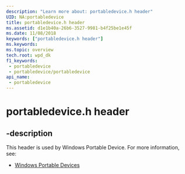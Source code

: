 ```yaml
---
description: "Learn more about: portabledevice.h header"
UID: NA:portabledevice
title: portabledevice.h header
ms.assetid: d1e1b40a-26b6-3527-9981-b4f25be1e45f
ms.date: 11/08/2018
keywords: ["portabledevice.h header"]
ms.keywords: 
ms.topic: overview
tech.root: wpd_dk
f1_keywords:
 - portabledevice
 - portabledevice/portabledevice
api_name:
 - portabledevice
---
```


# portabledevice.h header


## -description

This header is used by Windows Portable Device. For more information, see:

- [Windows Portable Devices](../_wpd_dk/index.md)

